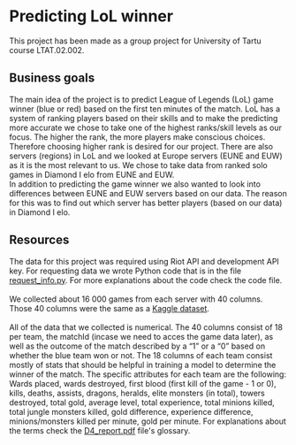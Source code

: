 # Predicting LoL winner
This project has been made as a group project for University of Tartu course LTAT.02.002. 

## Business goals

The main idea of the project is to predict League of Legends (LoL) game winner (blue or red) based on the first ten minutes of the match. 
LoL has a system of ranking players
based on their skills and to make the predicting more accurate we chose to take one of the highest ranks/skill levels as our focus. 
The higher the rank, the more players make conscious choices. Therefore choosing higher rank is desired for our project. 
There are also servers (regions) in LoL and we looked at Europe servers (EUNE and EUW) as it is the most relevant to us. 
We chose to take data from ranked solo games in Diamond I elo from EUNE and EUW. \
In addition to predicting the game winner we also wanted to look into
differences between EUNE and EUW servers based on our data. The reason for this was to find out which server has better players (based on our data) in Diamond I elo.

## Resources

The data for this project was required using Riot API and development API key. For requesting data we wrote Python code that is in the file [request_info.py](/request_info.py). 
For more explanations about the code check the code file. \
\
We collected about 16 000 games from each server with 40 columns. Those 40 columns were the same as
a [Kaggle dataset](https://www.kaggle.com/datasets/bobbyscience/league-of-legends-diamond-ranked-games-10-min). \
\
All of the data that we collected is numerical. The 40 columns consist of 18 per team, the matchId (incase we need to acces the game data later), 
as well as the outcome of the match described by a “1” or a “0” based on whether the blue team won or not.
The 18 columns of each team consist mostly of stats that should be helpful in training a model to determine the winner of the match. 
The specific attributes for each team are the following: Wards placed, wards destroyed, first blood (first kill of the game - 1 or 0), kills, deaths, assists, 
dragons, heralds, elite monsters (in total), towers destroyed, total gold, average level, total experience, total minions killed, total jungle monsters killed, gold difference, experience difference, minions/monsters killed per minute, gold per minute.
For explanations about the terms check the [D4_report.pdf](/D4_report.pdf) file's glossary. 
